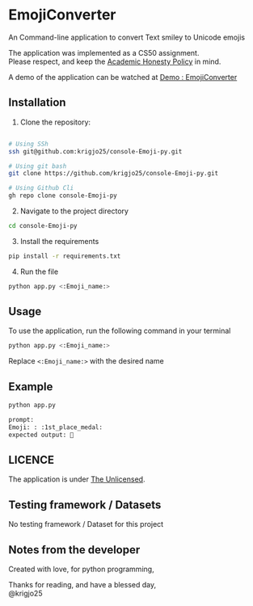 #   EmojiConverter
An Command-line application to convert Text smiley to Unicode emojis

The application was implemented as a CS50 assignment.<br>
Please respect, and keep the [Academic Honesty Policy](https://cs50.harvard.edu/x/2023/honesty/) in mind.

A demo of the application can be watched at [Demo : EmojiConverter](https://cs50.harvard.edu/python/2022/psets/4/emojize/)

## Installation
1. Clone the repository:
```sh

# Using SSh 
ssh git@github.com:krigjo25/console-Emoji-py.git

# Using git bash
git clone https://github.com/krigjo25/console-Emoji-py.git

# Using Github Cli
gh repo clone console-Emoji-py
```

2. Navigate to the project directory
```sh
cd console-Emoji-py
```

3. Install the requirements
```sh
pip install -r requirements.txt
```

4. Run the file
```sh
python app.py <:Emoji_name:>
```

##  Usage
To use the application, run the following command in your terminal

```sh
python app.py <:Emoji_name:>
```
Replace `<:Emoji_name:>` with the desired name

## Example
```sh
python app.py

prompt:
Emoji: : :1st_place_medal:
expected output: 🥇

```

## LICENCE
The application is under [The Unlicensed](./LICENCE).

##  Testing framework / Datasets
No testing framework / Dataset for this project

## Notes from the developer
Created with love, for python programming,

Thanks for reading, and have a blessed day,<br>
@krigjo25
